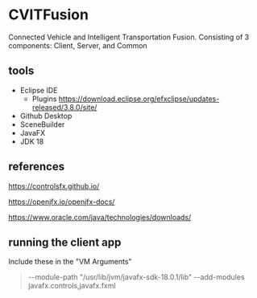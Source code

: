 # CVITFusion
Connected Vehicle and Intelligent Transportation Fusion.  Consisting of 3 components:  Client, Server, and Common

## tools
- Eclipse IDE
  - Plugins https://download.eclipse.org/efxclipse/updates-released/3.8.0/site/
- Github Desktop
- SceneBuilder
- JavaFX
- JDK 18

## references

https://controlsfx.github.io/

https://openjfx.io/openjfx-docs/

https://www.oracle.com/java/technologies/downloads/

## running the client app
Include these in the "VM Arguments"
> --module-path "/usr/lib/jvm/javafx-sdk-18.0.1/lib" --add-modules javafx.controls,javafx.fxml
